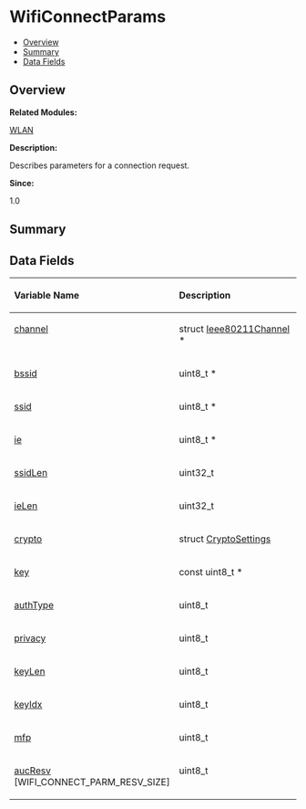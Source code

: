 # WifiConnectParams<a name="ZH-CN_TOPIC_0000001055078181"></a>

-   [Overview](#section215637015165636)
-   [Summary](#section1406209241165636)
-   [Data Fields](#pub-attribs)

## **Overview**<a name="section215637015165636"></a>

**Related Modules:**

[WLAN](WLAN.md)

**Description:**

Describes parameters for a connection request. 

**Since:**

1.0

## **Summary**<a name="section1406209241165636"></a>

## Data Fields<a name="pub-attribs"></a>

<a name="table1671510484165636"></a>
<table><thead align="left"><tr id="row1364073816165636"><th class="cellrowborder" valign="top" width="50%" id="mcps1.1.3.1.1"><p id="p1040463327165636"><a name="p1040463327165636"></a><a name="p1040463327165636"></a>Variable Name</p>
</th>
<th class="cellrowborder" valign="top" width="50%" id="mcps1.1.3.1.2"><p id="p1200998485165636"><a name="p1200998485165636"></a><a name="p1200998485165636"></a>Description</p>
</th>
</tr>
</thead>
<tbody><tr id="row1383011665165636"><td class="cellrowborder" valign="top" width="50%" headers="mcps1.1.3.1.1 "><p id="p1712401913165636"><a name="p1712401913165636"></a><a name="p1712401913165636"></a><a href="WLAN.md#ga0c59333afe2ac58387c92260a8268de7">channel</a></p>
</td>
<td class="cellrowborder" valign="top" width="50%" headers="mcps1.1.3.1.2 "><p id="p669471347165636"><a name="p669471347165636"></a><a name="p669471347165636"></a>struct <a href="Ieee80211Channel.md">Ieee80211Channel</a> * </p>
</td>
</tr>
<tr id="row1835476391165636"><td class="cellrowborder" valign="top" width="50%" headers="mcps1.1.3.1.1 "><p id="p1314227081165636"><a name="p1314227081165636"></a><a name="p1314227081165636"></a><a href="WLAN.md#gaf088c497d633df51d8bee24e7a778c22">bssid</a></p>
</td>
<td class="cellrowborder" valign="top" width="50%" headers="mcps1.1.3.1.2 "><p id="p194402713165636"><a name="p194402713165636"></a><a name="p194402713165636"></a>uint8_t * </p>
</td>
</tr>
<tr id="row764158590165636"><td class="cellrowborder" valign="top" width="50%" headers="mcps1.1.3.1.1 "><p id="p325240269165636"><a name="p325240269165636"></a><a name="p325240269165636"></a><a href="WLAN.md#ga875dd450960cc445dd2a12355bc6912c">ssid</a></p>
</td>
<td class="cellrowborder" valign="top" width="50%" headers="mcps1.1.3.1.2 "><p id="p37476567165636"><a name="p37476567165636"></a><a name="p37476567165636"></a>uint8_t * </p>
</td>
</tr>
<tr id="row1413145747165636"><td class="cellrowborder" valign="top" width="50%" headers="mcps1.1.3.1.1 "><p id="p506798665165636"><a name="p506798665165636"></a><a name="p506798665165636"></a><a href="WLAN.md#ga8274aa0c44fe19a615c38c67eb799c87">ie</a></p>
</td>
<td class="cellrowborder" valign="top" width="50%" headers="mcps1.1.3.1.2 "><p id="p1141229432165636"><a name="p1141229432165636"></a><a name="p1141229432165636"></a>uint8_t * </p>
</td>
</tr>
<tr id="row753960643165636"><td class="cellrowborder" valign="top" width="50%" headers="mcps1.1.3.1.1 "><p id="p433019940165636"><a name="p433019940165636"></a><a name="p433019940165636"></a><a href="WLAN.md#ga18a38015e45de3571893b8c1edea991a">ssidLen</a></p>
</td>
<td class="cellrowborder" valign="top" width="50%" headers="mcps1.1.3.1.2 "><p id="p677928831165636"><a name="p677928831165636"></a><a name="p677928831165636"></a>uint32_t </p>
</td>
</tr>
<tr id="row1918183699165636"><td class="cellrowborder" valign="top" width="50%" headers="mcps1.1.3.1.1 "><p id="p2076707448165636"><a name="p2076707448165636"></a><a name="p2076707448165636"></a><a href="WLAN.md#gad5c61386055631b64c953fa46c2aad24">ieLen</a></p>
</td>
<td class="cellrowborder" valign="top" width="50%" headers="mcps1.1.3.1.2 "><p id="p924975470165636"><a name="p924975470165636"></a><a name="p924975470165636"></a>uint32_t </p>
</td>
</tr>
<tr id="row1495289934165636"><td class="cellrowborder" valign="top" width="50%" headers="mcps1.1.3.1.1 "><p id="p1614295662165636"><a name="p1614295662165636"></a><a name="p1614295662165636"></a><a href="WLAN.md#gaa91e37ddf709a3553a6352623ea8c341">crypto</a></p>
</td>
<td class="cellrowborder" valign="top" width="50%" headers="mcps1.1.3.1.2 "><p id="p1444606663165636"><a name="p1444606663165636"></a><a name="p1444606663165636"></a>struct <a href="CryptoSettings.md">CryptoSettings</a> </p>
</td>
</tr>
<tr id="row1128346399165636"><td class="cellrowborder" valign="top" width="50%" headers="mcps1.1.3.1.1 "><p id="p1273590188165636"><a name="p1273590188165636"></a><a name="p1273590188165636"></a><a href="WLAN.md#ga6ca72a4cfcb196dda7c2ca2562a1b20b">key</a></p>
</td>
<td class="cellrowborder" valign="top" width="50%" headers="mcps1.1.3.1.2 "><p id="p1583334014165636"><a name="p1583334014165636"></a><a name="p1583334014165636"></a>const uint8_t * </p>
</td>
</tr>
<tr id="row211378995165636"><td class="cellrowborder" valign="top" width="50%" headers="mcps1.1.3.1.1 "><p id="p791497356165636"><a name="p791497356165636"></a><a name="p791497356165636"></a><a href="WLAN.md#ga2c9cdaa7b998a7ffb4378f4a6cedbb75">authType</a></p>
</td>
<td class="cellrowborder" valign="top" width="50%" headers="mcps1.1.3.1.2 "><p id="p2032316211165636"><a name="p2032316211165636"></a><a name="p2032316211165636"></a>uint8_t </p>
</td>
</tr>
<tr id="row96130914165636"><td class="cellrowborder" valign="top" width="50%" headers="mcps1.1.3.1.1 "><p id="p570470218165636"><a name="p570470218165636"></a><a name="p570470218165636"></a><a href="WLAN.md#ga81e32b68cb7ae4a68b1d42633fc181fe">privacy</a></p>
</td>
<td class="cellrowborder" valign="top" width="50%" headers="mcps1.1.3.1.2 "><p id="p1169012960165636"><a name="p1169012960165636"></a><a name="p1169012960165636"></a>uint8_t </p>
</td>
</tr>
<tr id="row13553950165636"><td class="cellrowborder" valign="top" width="50%" headers="mcps1.1.3.1.1 "><p id="p1268223687165636"><a name="p1268223687165636"></a><a name="p1268223687165636"></a><a href="WLAN.md#ga98603c2c633e6ca1ad940269cfb01e58">keyLen</a></p>
</td>
<td class="cellrowborder" valign="top" width="50%" headers="mcps1.1.3.1.2 "><p id="p928280112165636"><a name="p928280112165636"></a><a name="p928280112165636"></a>uint8_t </p>
</td>
</tr>
<tr id="row1113056771165636"><td class="cellrowborder" valign="top" width="50%" headers="mcps1.1.3.1.1 "><p id="p134190814165636"><a name="p134190814165636"></a><a name="p134190814165636"></a><a href="WLAN.md#ga27eb8efb66b131f8495baf2dcaee6eb6">keyIdx</a></p>
</td>
<td class="cellrowborder" valign="top" width="50%" headers="mcps1.1.3.1.2 "><p id="p588229553165636"><a name="p588229553165636"></a><a name="p588229553165636"></a>uint8_t </p>
</td>
</tr>
<tr id="row179775733165636"><td class="cellrowborder" valign="top" width="50%" headers="mcps1.1.3.1.1 "><p id="p1615525256165636"><a name="p1615525256165636"></a><a name="p1615525256165636"></a><a href="WLAN.md#ga8212747b66b319e95586ad90d4191300">mfp</a></p>
</td>
<td class="cellrowborder" valign="top" width="50%" headers="mcps1.1.3.1.2 "><p id="p1377816606165636"><a name="p1377816606165636"></a><a name="p1377816606165636"></a>uint8_t </p>
</td>
</tr>
<tr id="row2058081110165636"><td class="cellrowborder" valign="top" width="50%" headers="mcps1.1.3.1.1 "><p id="p1203438345165636"><a name="p1203438345165636"></a><a name="p1203438345165636"></a><a href="WLAN.md#gac0b10633f99311af30dd220ae9d19e34">aucResv</a> [WIFI_CONNECT_PARM_RESV_SIZE]</p>
</td>
<td class="cellrowborder" valign="top" width="50%" headers="mcps1.1.3.1.2 "><p id="p1815939212165636"><a name="p1815939212165636"></a><a name="p1815939212165636"></a>uint8_t </p>
</td>
</tr>
</tbody>
</table>

